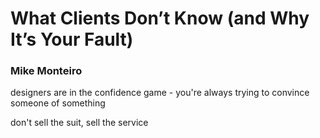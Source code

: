 # What Clients Don’t Know (and Why It’s Your Fault)
### Mike Monteiro

designers are in the confidence game - you're always trying to convince someone of something

don't sell the suit, sell the service

